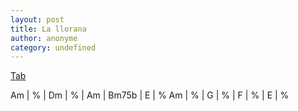 ```yaml
---
layout: post
title: La llorana
author: anonyme
category: undefined
---
```


[Tab](http://www.guitaretab.com/m/misc-traditional/229876.html)

<canvas class="chords"  markdown="0">
Am | % | Dm | % | Am | Bm75b | E | % 
Am | % | G | % | F | % | E | %
</canvas>

